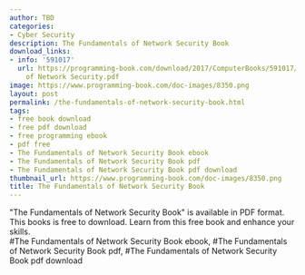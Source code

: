 ```yaml
---
author: TBD
categories:
- Cyber Security
description: The Fundamentals of Network Security Book
download_links:
- info: '591017'
  url: https://programming-book.com/download/2017/ComputerBooks/591017/The Fundamentals
    of Network Security.pdf
image: https://www.programming-book.com/doc-images/8350.png
layout: post
permalink: /the-fundamentals-of-network-security-book.html
tags:
- free book download
- free pdf download
- free programming ebook
- pdf free
- The Fundamentals of Network Security Book ebook
- The Fundamentals of Network Security Book pdf
- The Fundamentals of Network Security Book pdf download
thumbnail_url: https://www.programming-book.com/doc-images/8350.png
title: The Fundamentals of Network Security Book
---
```


 
<div class="item-desc text-justify">
  "The Fundamentals of Network Security Book" is available in PDF format. This books is free to download. Learn from this free book and enhance your skills.
  <br>
  #The Fundamentals of Network Security Book ebook, #The Fundamentals of Network Security Book pdf, #The Fundamentals of Network Security Book pdf download
</div>